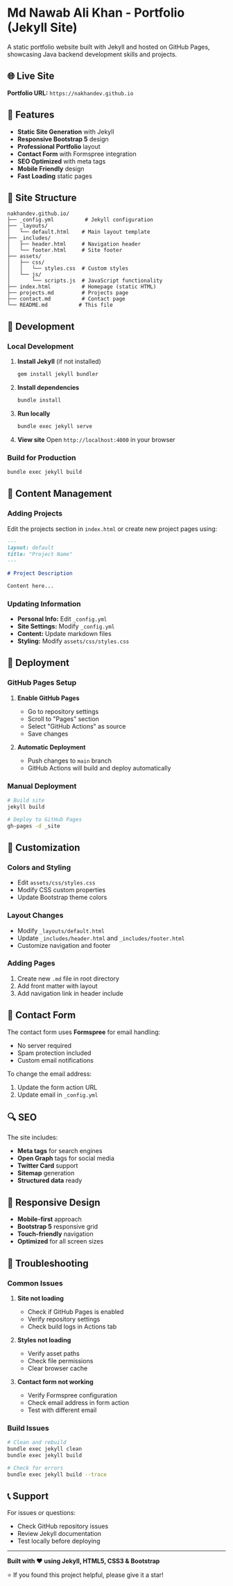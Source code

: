 # Md Nawab Ali Khan - Portfolio (Jekyll Site)

A static portfolio website built with Jekyll and hosted on GitHub Pages, showcasing Java backend development skills and projects.

## 🌐 Live Site

**Portfolio URL:** `https://nakhandev.github.io`

## 🚀 Features

- **Static Site Generation** with Jekyll
- **Responsive Bootstrap 5** design
- **Professional Portfolio** layout
- **Contact Form** with Formspree integration
- **SEO Optimized** with meta tags
- **Mobile Friendly** design
- **Fast Loading** static pages

## 📁 Site Structure

```
nakhandev.github.io/
├── _config.yml          # Jekyll configuration
├── _layouts/
│   └── default.html    # Main layout template
├── _includes/
│   ├── header.html     # Navigation header
│   └── footer.html     # Site footer
├── assets/
│   ├── css/
│   │   └── styles.css  # Custom styles
│   └── js/
│       └── scripts.js  # JavaScript functionality
├── index.html          # Homepage (static HTML)
├── projects.md         # Projects page
├── contact.md          # Contact page
└── README.md          # This file
```

## 🔧 Development

### Local Development

1. **Install Jekyll** (if not installed)
   ```bash
   gem install jekyll bundler
   ```

2. **Install dependencies**
   ```bash
   bundle install
   ```

3. **Run locally**
   ```bash
   bundle exec jekyll serve
   ```

4. **View site**
   Open `http://localhost:4000` in your browser

### Build for Production

```bash
bundle exec jekyll build
```

## 📝 Content Management

### Adding Projects

Edit the projects section in `index.html` or create new project pages using:
```markdown
---
layout: default
title: "Project Name"
---

# Project Description

Content here...
```

### Updating Information

- **Personal Info:** Edit `_config.yml`
- **Site Settings:** Modify `_config.yml`
- **Content:** Update markdown files
- **Styling:** Modify `assets/css/styles.css`

## 🚀 Deployment

### GitHub Pages Setup

1. **Enable GitHub Pages**
   - Go to repository settings
   - Scroll to "Pages" section
   - Select "GitHub Actions" as source
   - Save changes

2. **Automatic Deployment**
   - Push changes to `main` branch
   - GitHub Actions will build and deploy automatically

### Manual Deployment

```bash
# Build site
jekyll build

# Deploy to GitHub Pages
gh-pages -d _site
```

## 🎨 Customization

### Colors and Styling
- Edit `assets/css/styles.css`
- Modify CSS custom properties
- Update Bootstrap theme colors

### Layout Changes
- Modify `_layouts/default.html`
- Update `_includes/header.html` and `_includes/footer.html`
- Customize navigation and footer

### Adding Pages
1. Create new `.md` file in root directory
2. Add front matter with layout
3. Add navigation link in header include

## 📧 Contact Form

The contact form uses **Formspree** for email handling:
- No server required
- Spam protection included
- Custom email notifications

To change the email address:
1. Update the form action URL
2. Update email in `_config.yml`

## 🔍 SEO

The site includes:
- **Meta tags** for search engines
- **Open Graph** tags for social media
- **Twitter Card** support
- **Sitemap** generation
- **Structured data** ready

## 📱 Responsive Design

- **Mobile-first** approach
- **Bootstrap 5** responsive grid
- **Touch-friendly** navigation
- **Optimized** for all screen sizes

## 🚨 Troubleshooting

### Common Issues

1. **Site not loading**
   - Check if GitHub Pages is enabled
   - Verify repository settings
   - Check build logs in Actions tab

2. **Styles not loading**
   - Verify asset paths
   - Check file permissions
   - Clear browser cache

3. **Contact form not working**
   - Verify Formspree configuration
   - Check email address in form action
   - Test with different email

### Build Issues

```bash
# Clean and rebuild
bundle exec jekyll clean
bundle exec jekyll build

# Check for errors
bundle exec jekyll build --trace
```

## 📞 Support

For issues or questions:
- Check GitHub repository issues
- Review Jekyll documentation
- Test locally before deploying

---

**Built with ❤️ using Jekyll, HTML5, CSS3 & Bootstrap**

⭐ If you found this project helpful, please give it a star!
